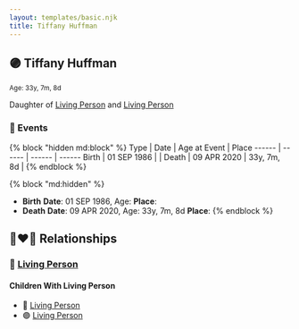 ```yaml
---
layout: templates/basic.njk
title: Tiffany Huffman
---
```

## 🟣 Tiffany Huffman
<small>Age: 33y, 7m, 8d</small>

Daughter of [Living Person](/people/7/75942208) and [Living Person](/people/2/24508944)

### 📆 Events

{% block "hidden md:block" %}
Type | Date | Age at Event | Place
------ | ------ | ------ | ------
Birth | 01 SEP 1986 |  |
Death | 09 APR 2020 | 33y, 7m, 8d |
{% endblock %}

{% block "md:hidden" %}
- **Birth**
**Date**: 01 SEP 1986, Age:
**Place**:
- **Death**
**Date**: 09 APR 2020, Age: 33y, 7m, 8d
**Place**:
{% endblock %}

## 👩‍❤️‍👨 Relationships

### 🔵 [Living Person](/people/4/46871716)

#### Children With Living Person
* 🔵 [Living Person](/people/2/21833280)
* 🟣 [Living Person](/people/4/42999695)